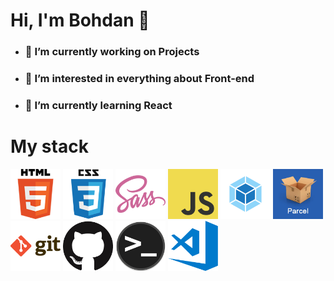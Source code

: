 <h1> Hi, I'm Bohdan 👋 </h1>
<ul>
  <li> <h3>🔭 I’m currently working <b> on Projects</h3> </b> </li>
  <li> <h3>👀 I’m interested in  <b> everything about Front-end</h3> </b> </li>
  <li> <h3>🌱 I’m currently learning  <b> React</h3> </b> </li>
</ul>

<h1>My stack </h1>

<div>
  <img class="image" src="html.png" width="80" height="80"> 
  <img src="css.png" width="80" height="80"> 
  <img src="sass.png" width="80" height="80"> 
  <img src="javascript.png" width="80" height="80">
  <img src="webpack.png" width="80" height="80">
  <img src="parcel.png" width="80" height="80">
  <img src="git.png" width="80" height="80">
  <img src="github.png" width="80" height="80">
  <img src="terminal.png" width="80" height="80">
  <img src="visual-studio-code.png" width="80" height="80">
</div>
